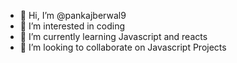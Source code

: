 - 👋 Hi, I’m @pankajberwal9
- 👀 I’m interested in coding
- 🌱 I’m currently learning Javascript and reacts
- 💞️ I’m looking to collaborate on Javascript Projects 

<!---
pankajberwal9/pankajberwal9 is a ✨ special ✨ repository because its `README.md` (this file) appears on your GitHub profile.
You can click the Preview link to take a look at your changes.
--->

